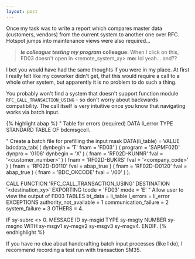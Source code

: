 ```yaml
---
layout: post
---
```


Once my task was to write a report which compares master data (customers, vendors) from the current system to another one over RFC. Hotspot jumps into maintenance views were also required...

> ***le colleague testing my program***
> **colleague:** When I click on this, FD03 doesn't open in <remote_system_xy>
> **me:** lol yeah... and??

I bet you would have had the same thoughts if you were in my place. At first I really felt like my coworker didn't get, that this would require a call to a whole other system, but apparently it is no problem to do such a thing.

You probably won't find a system that doesn't support function module `RFC_CALL_TRANSACTION_USING` - so don't worry about backwards compatibility. The call itself is very intuitive once you know that navigating works via batch input.

{% highlight abap %}
" Table for errors (required)
DATA li_error TYPE STANDARD TABLE OF bdcmsgcoll.

" Create a batch file for prefilling the input mask
DATA(li_table) = VALUE bdcdata_tab(
                    ( dynbegin = 'T' fnam = 'FD03' )
                    ( program = 'SAPMF02D' dynpro = '0106' dynbegin = 'X' )
                    ( fnam = 'RF02D-KUNNR' fval = '<customer_number>' )
                    ( fnam = 'RF02D-BUKRS' fval = '<company_code>' )
                    ( fnam = 'RF02D-D0110' fval = abap_true )
                    ( fnam = 'RF02D-D0120' fval = abap_true )
                    ( fnam = 'BDC_OKCODE'  fval = '/00' )
                ).

CALL FUNCTION 'RFC_CALL_TRANSACTION_USING'
    DESTINATION '<destination_xy>'
    EXPORTING
        tcode                   = 'FD03'
        mode                    = 'E'       " Allow user to view the output of FD03
    TABLES
        bt_data                 = li_table
        l_errors                = li_error
    EXCEPTIONS
        authority_not_available = 1
        communication_failure   = 2
        system_failure          = 3
        OTHERS                  = 4.

IF sy-subrc <> 0.
    MESSAGE ID sy-msgid TYPE sy-msgty NUMBER sy-msgno
        WITH sy-msgv1 sy-msgv2 sy-msgv3 sy-msgv4.
ENDIF.
{% endhighlight %}

If you have no clue about handcrafting batch input processes (like I do), I recommend recording a test run with transaction SM35.
